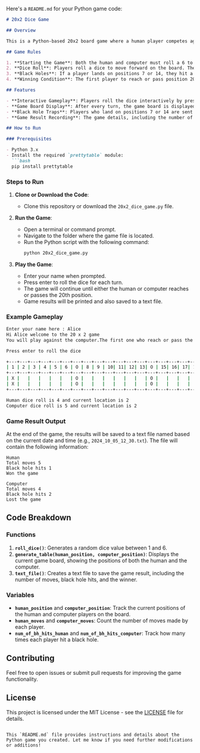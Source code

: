 Here's a `README.md` for your Python game code:

```markdown
# 20x2 Dice Game

## Overview

This is a Python-based 20x2 board game where a human player competes against the computer. Both players roll a dice, and the first one to reach or pass the 20th position on the board wins the game. The game includes special black holes that will reset a player's position when landed upon. The game results are also saved to a text file, allowing players to view their game statistics.

## Game Rules

1. **Starting the Game**: Both the human and computer must roll a 6 to start the game.
2. **Dice Roll**: Players roll a dice to move forward on the board. The number rolled is halved and added to the player's position.
3. **Black Holes**: If a player lands on positions 7 or 14, they hit a black hole, resetting their position to 1.
4. **Winning Condition**: The first player to reach or pass position 20 wins the game.

## Features

- **Interactive Gameplay**: Players roll the dice interactively by pressing enter.
- **Game Board Display**: After every turn, the game board is displayed showing the positions of both the human and computer players.
- **Black Hole Traps**: Players who land on positions 7 or 14 are sent back to the starting position.
- **Game Result Recording**: The game details, including the number of moves, black hole hits, and winner, are saved to a text file.

## How to Run

### Prerequisites

- Python 3.x
- Install the required `prettytable` module:
  ```bash
  pip install prettytable
  ```

### Steps to Run

1. **Clone or Download the Code**:
   - Clone this repository or download the `20x2_dice_game.py` file.
   
2. **Run the Game**:
   - Open a terminal or command prompt.
   - Navigate to the folder where the game file is located.
   - Run the Python script with the following command:
     ```bash
     python 20x2_dice_game.py
     ```

3. **Play the Game**:
   - Enter your name when prompted.
   - Press enter to roll the dice for each turn.
   - The game will continue until either the human or computer reaches or passes the 20th position.
   - Game results will be printed and also saved to a text file.

### Example Gameplay

```bash
Enter your name here : Alice
Hi Alice welcome to the 20 x 2 game
You will play against the computer.The first one who reach or pass the 20th block will win the game.

Press enter to roll the dice 

+---+---+---+---+---+---+---+---+---+---+---+---+---+---+---+---+---+---+---+---+
| 1 | 2 | 3 | 4 | 5 | 6 | O | 8 | 9 | 10| 11| 12| 13| O | 15| 16| 17| 18| 19| 20|
+---+---+---+---+---+---+---+---+---+---+---+---+---+---+---+---+---+---+---+---+
| X |   |   |   |   |   | O |   |   |   |   |   |   | O |   |   |   |   |   |   |
| X |   |   |   |   |   | O |   |   |   |   |   |   | O |   |   |   |   |   |   |
+---+---+---+---+---+---+---+---+---+---+---+---+---+---+---+---+---+---+---+---+

Human dice roll is 4 and current location is 2
Computer dice roll is 5 and current location is 2
```

### Game Result Output

At the end of the game, the results will be saved to a text file named based on the current date and time (e.g., `2024_10_05_12_30.txt`). The file will contain the following information:

```text
Human
Total moves 5
Black hole hits 1
Won the game

Computer
Total moves 4
Black hole hits 2
Lost the game
```

## Code Breakdown

### Functions

1. **`roll_dice()`**: Generates a random dice value between 1 and 6.
2. **`generate_table(human_position, computer_position)`**: Displays the current game board, showing the positions of both the human and the computer.
3. **`text_file()`**: Creates a text file to save the game result, including the number of moves, black hole hits, and the winner.

### Variables

- **`human_position`** and **`computer_position`**: Track the current positions of the human and computer players on the board.
- **`human_moves`** and **`computer_moves`**: Count the number of moves made by each player.
- **`num_of_bh_hits_human`** and **`num_of_bh_hits_computer`**: Track how many times each player hit a black hole.

## Contributing

Feel free to open issues or submit pull requests for improving the game functionality.

## License

This project is licensed under the MIT License - see the [LICENSE](LICENSE) file for details.
```

This `README.md` file provides instructions and details about the Python game you created. Let me know if you need further modifications or additions!
